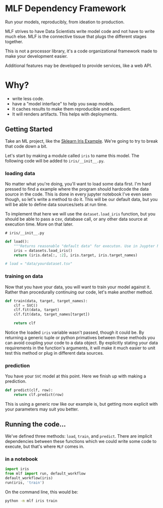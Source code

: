 # MLF Dependency Framework

Run your models, reproducibly, from ideation to production.

MLF strives to have Data Scientists write model code and not have to write much else.
MLF is the connective tissue that plugs the different stages together.

This is not a processor library, it's a code organizational framework made to make your development easier.

Additional features may be developed to provide services, like a web API. 

# Why?

- write less code.
- have a "model interface" to help you swap models.
- It caches results to make them reproducible and expedient. 
- It will renders artifacts.  This helps with deployments.  



## Getting Started

Take an ML project, like the [Sklearn Iris Example](https://scikit-learn.org/stable/auto_examples/datasets/plot_iris_dataset.html).
We're going to try to break that code down a bit.

Let's start by making a module called `iris` to name this model.  The following code will be added to `iris/__init__.py`.

### loading data

No matter what you're doing, you'll want to load some data first.  I'm hard pressed to find a example where the program should hardcode the data source in the
code.  This is done in every jupyter notebook I've even seen though, so let's write a method to do it.  This will be our 
default data, but you will be able to define data sources/sets at run time.

To implement that here we will use the `dataset.load_iris` function, but you should be able to pass a csv, database call, 
or any other data source at execution time. More on that later. 

`# iris/__init__.py`

```python 
def load():
    """Returns reasonable "default data" for executon. Use in Juypter Notebooks.""" 
    iris = datasets.load_iris()
    return (iris.data[:, :2], iris.target, iris.target_names)

# load = "data/yourdataset.tsv"
```
### training on data

Now that you have your data, you will want to train your model against it.
Rather than procedurally continuing our code, let's make another method.

```python
def train(data, target, target_names):
    clf = SVC()
    clf.fit(data, target)
    clf.fit(data, target_names[target])

    return clf
```

Notice the loaded `iris` variable wasn't passed, though it could be.  By returning a generic tuple or python primatives 
between these methods you can avoid coupling your code to a data object. By explicitly stating your data requirements in the 
function's arguments, it will make it much easier to unit test this method or plug in different data sources.

### prediction

You have your `SVC` model at this point.  Here we finish up with making a prediction.

```python
def predict(clf, row):
    return clf.predict(row)
```

This is using a generic row like our example is, but getting more explicit with your parameters may suit you better.


## Running the code...

We've defined three methods: `load`, `train`, and `predict`.  There are implicit dependencies between these functions 
which we could write some code to execute, but that's where `MLF` comes in.

### in a notebook

```python
import iris
from mlf import run, default_workflow
default_workflow(iris)
run(iris, 'train')
```

On the command line, this would be:

```sh
python -m mlf iris train
```






